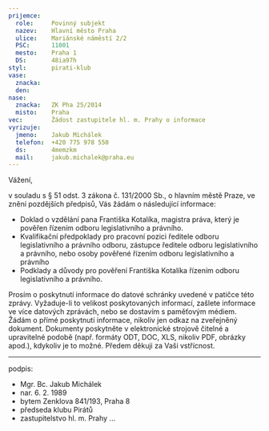 ```yaml
---
prijemce: 
  role:     Povinný subjekt
  nazev:    Hlavní město Praha
  ulice:    Mariánské náměstí 2/2
  PSC:      11001
  mesto:    Praha 1
  DS:       48ia97h
styl:       pirati-klub
vase:
  znacka:   
  den:
nase:
  znacka:   ZK Pha 25/2014
  misto:    Praha
vec:        Žádost zastupitele hl. m. Prahy o informace
vyrizuje:   
  jmeno:    Jakub Michálek
  telefon:  +420 775 978 550
  ds:       4memzkm
  mail:     jakub.michalek@praha.eu
---
```


Vážení,

v souladu s § 51 odst. 3 zákona č. 131/2000 Sb., o hlavním městě Praze, ve znění pozdějších předpisů, Vás žádám o následující informace:

- Doklad o vzdělání pana Františka Kotalíka, magistra práva, který je pověřen řízením odboru legislativního a právního. 
- Kvalifikační předpoklady pro pracovní pozici ředitele odboru legislativního a právního odboru, zástupce ředitele odboru legislativního a právního, nebo osoby pověřené řízením odboru legislativního a právního
- Podklady a důvody pro pověření Františka Kotalíka řízením odboru legislativního a právního.

Prosím o poskytnutí informace do datové schránky uvedené v patičce této zprávy. Vyžaduje-li to velikost poskytovaných informací, zašlete informace ve více datových zprávách, nebo se dostavím s paměťovým médiem. Žádám o přímé poskytnutí informace, nikoliv jen odkaz na zveřejněný dokument. Dokumenty poskytněte v elektronické strojově čitelné a upravitelné podobě (např. formáty ODT, DOC, XLS, nikoliv PDF, obrázky apod.), kdykoliv je to možné. Předem děkuji za Vaši vstřícnost.

---
podpis: 
  - Mgr. Bc. Jakub Michálek
  - nar. 6. 2. 1989
  - bytem Zenklova 841/193, Praha 8
  - předseda klubu Pirátů
  - zastupitelstvo hl. m. Prahy
...
